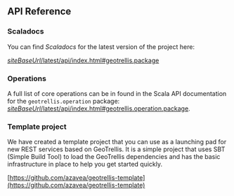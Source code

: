 ## API Reference

### Scaladocs

You can find *Scaladocs* for the latest version of the project here:

[$siteBaseUrl$/latest/api/index.html#geotrellis.package]($siteBaseUrl$/latest/api/index.html#geotrellis.package)

### Operations

A full list of core operations can be in found in the Scala API documentation for the <code>geotrellis.operation</code> package: [$siteBaseUrl$/latest/api/index.html#geotrellis.operation.package]($siteBaseUrl$/latest/api/index.html#geotrellis.operation.package).


### Template project

We have created a template project that you can use as a launching pad for new REST
services based on GeoTrellis.  It is a simple project that uses SBT (Simple Build Tool)
to load the GeoTrellis dependencies and has the basic infrastructure in place to help
you get started quickly.  

[https://github.com/azavea/geotrellis-template](https://github.com/azavea/geotrellis-template)
